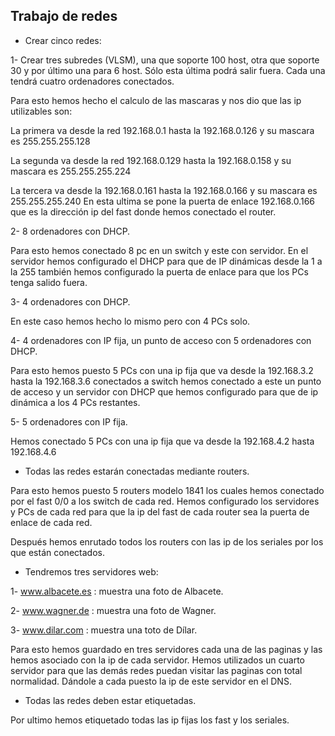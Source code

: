 ## Trabajo de redes ##
- Crear cinco redes:  

1- Crear tres subredes (VLSM), una que soporte 100 host, otra que soporte 30 y por último una para 6 host. Sólo esta última podrá salir fuera. Cada una tendrá cuatro ordenadores conectados.

Para esto hemos hecho el calculo de las mascaras y nos dio que las ip utilizables son: 
	
La primera va desde la red 192.168.0.1 hasta la 192.168.0.126 y su mascara es 255.255.255.128

La segunda va desde la red 192.168.0.129 hasta la 192.168.0.158 y su mascara es 255.255.255.224

La tercera va desde la 192.168.0.161 hasta la 192.168.0.166 y su mascara es 255.255.255.240 En esta ultima se pone la puerta de enlace 192.168.0.166 que es la dirección ip del fast donde hemos conectado el router.

2- 8 ordenadores con DHCP.

Para esto hemos conectado 8 pc en un switch y este con servidor. En el servidor hemos configurado el DHCP para que de IP dinámicas desde la 1 a la 255 también hemos configurado la puerta de enlace para que los PCs tenga salido fuera.

3- 4 ordenadores con DHCP.

En este caso hemos hecho lo mismo pero con 4 PCs solo.

4- 4 ordenadores con IP fija, un punto de acceso con 5 ordenadores con DHCP.

Para esto hemos puesto 5 PCs con una ip fija que va desde la 192.168.3.2 hasta la 192.168.3.6 conectados a switch hemos conectado a este un punto de acceso y un servidor con DHCP que hemos configurado para que de ip dinámica a los 4 PCs restantes.

5- 5 ordenadores con IP fija.

Hemos conectado 5 PCs con una ip fija que va desde la 192.168.4.2 hasta 192.168.4.6

- Todas las redes estarán conectadas mediante routers.  


Para esto hemos puesto 5 routers modelo 1841 los cuales hemos conectado por el fast 0/0 a los switch de cada red. Hemos configurado los servidores y PCs de cada red para que la ip del fast de cada router sea la puerta de enlace de cada red.

Después hemos enrutado todos los routers con las ip de los seriales por los que están conectados.

- Tendremos tres servidores web:  


1- www.albacete.es : muestra una foto de Albacete.

2- www.wagner.de : muestra una foto de Wagner.

3- www.dilar.com : muestra una toto de Dílar.

Para esto hemos guardado en tres servidores cada una de las paginas y las hemos asociado con la ip de cada servidor. Hemos utilizados un cuarto servidor para que las demás redes puedan visitar las paginas con total normalidad. Dándole a cada puesto la ip de este servidor en el DNS.

- Todas las redes deben estar etiquetadas.  


Por ultimo hemos etiquetado todas las ip fijas los fast y los seriales.
